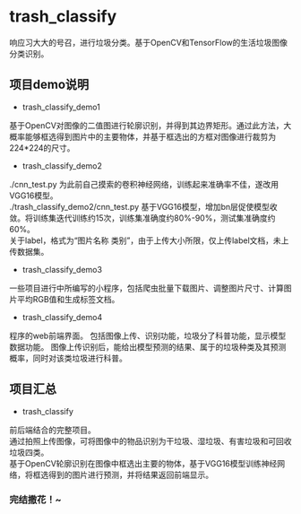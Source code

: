 # trash_classify
响应习大大的号召，进行垃圾分类。基于OpenCV和TensorFlow的生活垃圾图像分类识别。

## 项目demo说明
* trash_classify_demo1

基于OpenCV对图像的二值图进行轮廓识别，并得到其边界矩形。通过此方法，大概率能够框选得到图片中的主要物体，并基于框选出的方框对图像进行裁剪为224*224的尺寸。

* trash_classify_demo2

./cnn_test.py 为此前自己摸索的卷积神经网络，训练起来准确率不佳，遂改用VGG16模型。
<br>./trash_classify_demo2/cnn_test.py 基于VGG16模型，增加bn层促使模型收敛。将训练集迭代训练约15次，训练集准确度约80%-90%，测试集准确度约60%。</br>
关于label，格式为“图片名称 类别”，由于上传大小所限，仅上传label文档，未上传数据集。

* trash_classify_demo3

一些项目进行中所编写的小程序，包括爬虫批量下载图片、调整图片尺寸、计算图片平均RGB值和生成标签文档。

* trash_classify_demo4

程序的web前端界面。
包括图像上传、识别功能，垃圾分了科普功能，显示模型数据功能。
图像上传识别后，能给出模型预测的结果、属于的垃圾种类及其预测概率，同时对该类垃圾进行科普。


## 项目汇总

* trash_classify

前后端结合的完整项目。
<br>通过拍照上传图像，可将图像中的物品识别为干垃圾、湿垃圾、有害垃圾和可回收垃圾四类。</br>
基于OpenCV轮廓识别在图像中框选出主要的物体，基于VGG16模型训练神经网络，将框选得到的图片进行预测，并将结果返回前端显示。

### 完结撒花！~
